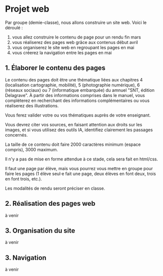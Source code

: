 # Projet web

Par groupe (demie-classe), nous allons construire un site web. Voici le déroulé :
1. vous allez construire le contenu de page pour un rendu fin mars
2. vous réaliserez des pages web grâce aux contenus début avril
3. vous organiserez le site web en regroupant les pages en mai
4. vous créerez la navigation entre les pages en mai

## 1. Élaborer le contenu des pages

Le contenu des pages doit être une thématique liées aux chapitres 4 (localisation cartographie, mobilité), 5 (photographie numérique), 6 (réseaux sociaux) ou 7 (informatique embarquée) du amnuel "SNT, édition Delagrave". 
À partir des informations comprises dans le manuel, vous compléterez en recherchant des informations complémentaires ou vous réaliserez des illustrations. 

Vous ferez valider votre ou vos thématiques auprès de votre enseignant. 

Vous devrez citer vos sources, en faisant attention aux droits sur les images, et si vous utilisez des outils IA, identifiez clairement les passages concernés. 

La taille de ce contenu doit faire 2000 caractères minimum (espace compris), 3000 maximum. 

Il n'y a pas de mise en forme attendue à ce stade, cela sera fait en html/css. 

Il faut une page par élève, mais vous pourrez vous mettre en groupe pour faire les pages (1 élève seul·e fait une page, deux élèves en font deux, trois en font trois, etc.).

Les modalités de rendu seront préciser en classe. 

## 2. Réalisation des pages web
à venir

## 3. Organisation du site
à venir

## 3. Navigation
à venir

